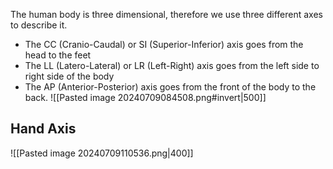 The human body is three dimensional, therefore we use three different axes to describe it. 
- The CC (Cranio-Caudal) or SI (Superior-Inferior) axis goes from the head to the feet
- The LL (Latero-Lateral) or LR (Left-Right) axis goes from the left side to right side of the body 
- The AP (Anterior-Posterior) axis goes from the front of the body to the back.
![[Pasted image 20240709084508.png#invert|500]]
## Hand Axis
![[Pasted image 20240709110536.png|400]]